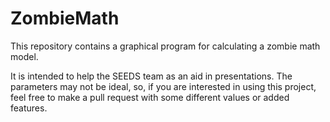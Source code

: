 # ZombieMath
This repository contains a graphical program for calculating a zombie math model.

It is intended to help the SEEDS team as an aid in presentations. The parameters may not be ideal, so, if you are
interested in using this project, feel free to make a pull request with some different values or added features.
